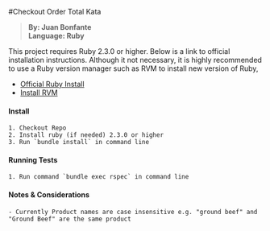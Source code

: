 #Checkout Order Total Kata

>**By: Juan Bonfante**     
 **Language: Ruby**

This project requires Ruby 2.3.0 or higher. Below is a link to official installation
instructions. Although it not necessary, it is highly recommended to use a Ruby version manager
such as RVM to install new version of Ruby, 

- [Official Ruby Install](https://www.ruby-lang.org/en/documentation/installation/)
- [Install RVM](https://rvm.io/rvm/install)
    
#### Install
    1. Checkout Repo
    2. Install ruby (if needed) 2.3.0 or higher
    3. Run `bundle install` in command line

#### Running Tests
    1. Run command `bundle exec rspec` in command line
    
#### Notes & Considerations
    - Currently Product names are case insensitive e.g. "ground beef" and "Ground Beef" are the same product
